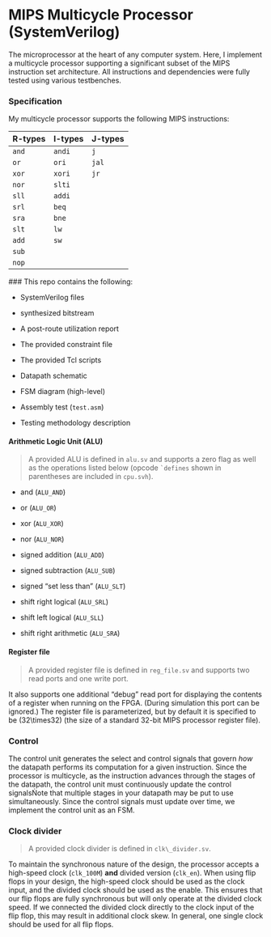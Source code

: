 # MIPS Multicycle Processor (SystemVerilog)

The microprocessor at the heart of any computer system. Here, I implement a
multicycle processor supporting a significant subset of the MIPS
instruction set architecture. All instructions and dependencies were fully tested using various testbenches.


### Specification

</div>

My multicycle processor supports the following MIPS
instructions:

| R-types | I-types | J-types |
| :------ | :------ | :------ |
| `and`   | `andi`  | `j`     |
| `or`    | `ori`   | `jal`   |
| `xor`   | `xori`  | `jr`    |
| `nor`   | `slti`  |         |
| `sll`   | `addi`  |         |
| `srl`   | `beq`   |         |
| `sra`   | `bne`   |         |
| `slt`   | `lw`    |         |
| `add`   | `sw`    |         |
| `sub`   |         |         |
| `nop`   |         |         |

<div id="simulation">
### This repo contains the following:
    
  - SystemVerilog files

  - synthesized bitstream

  - A post-route utilization report

  - The provided constraint file

  - The provided Tcl scripts

  - Datapath schematic

  - FSM diagram (high-level)

  - Assembly test (`test.asm`)

  - Testing methodology description
 


#### Arithmetic Logic Unit (ALU)

</div>

> A provided ALU is defined in `alu.sv` and supports a zero flag as well as the operations listed below (opcode `` `defines `` shown in parentheses are included in `cpu.svh`).

  - and (`ALU_AND`)

  - or (`ALU_OR`)

  - xor (`ALU_XOR`)

  - nor (`ALU_NOR`)

  - signed addition (`ALU_ADD`)

  - signed subtraction (`ALU_SUB`)

  - signed “set less than” (`ALU_SLT`)

  - shift right logical (`ALU_SRL`)

  - shift left logical (`ALU_SLL`)

  - shift right arithmetic (`ALU_SRA`)

<div id="register-file">

#### Register file

</div>

> A provided register file is defined in `reg_file.sv` and supports two
read ports and one write port.

It also supports one additional “debug” read port for displaying the
contents of a register when running on the FPGA. (During simulation this
port can be ignored.) The register file is parameterized, but by default
it is specified to be \(32\times32\) (the size of a standard 32-bit MIPS
processor register file).

<div id="control">

### Control

</div>

The control unit generates the select and control signals that govern
*how* the datapath performs its computation for a given instruction.
Since the processor is multicycle, as the instruction advances through
the stages of the datapath, the control unit must continuously update
the control signalsṄote that multiple stages in your datapath may be put
to use simultaneously. Since the control
signals must update over time, we implement the control unit as an FSM.


<div id="clock-divider">

### Clock divider

</div>

> A provided clock divider is defined in `clk\_divider.sv`.

To maintain the synchronous nature of the design, the processor accepts a high-speed clock (`clk_100M`) **and**
divided version (`clk_en`). When using flip flops in your design, the
high-speed clock should be used as the clock input, and the divided
clock should be used as the enable. This ensures that our flip flops are
fully synchronous but will only operate at the divided clock speed. If
we connected the divided clock directly to the clock input of the flip
flop, this may result in additional clock skew. In general, one single
clock should be used for all flip flops.




<br> <br>

